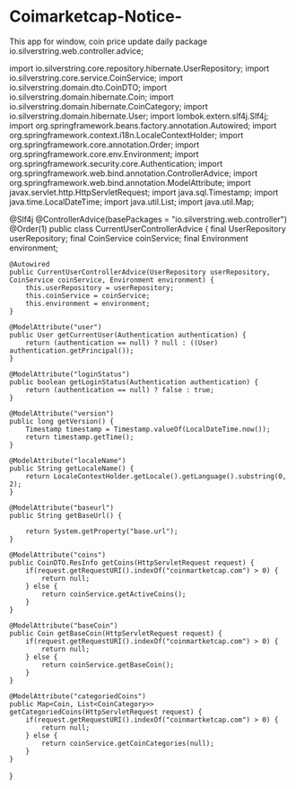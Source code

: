 # Coimarketcap-Notice-
This app for window, coin price update daily
package io.silverstring.web.controller.advice;

import io.silverstring.core.repository.hibernate.UserRepository;
import io.silverstring.core.service.CoinService;
import io.silverstring.domain.dto.CoinDTO;
import io.silverstring.domain.hibernate.Coin;
import io.silverstring.domain.hibernate.CoinCategory;
import io.silverstring.domain.hibernate.User;
import lombok.extern.slf4j.Slf4j;
import org.springframework.beans.factory.annotation.Autowired;
import org.springframework.context.i18n.LocaleContextHolder;
import org.springframework.core.annotation.Order;
import org.springframework.core.env.Environment;
import org.springframework.security.core.Authentication;
import org.springframework.web.bind.annotation.ControllerAdvice;
import org.springframework.web.bind.annotation.ModelAttribute;
import javax.servlet.http.HttpServletRequest;
import java.sql.Timestamp;
import java.time.LocalDateTime;
import java.util.List;
import java.util.Map;

@Slf4j
@ControllerAdvice(basePackages = "io.silverstring.web.controller")
@Order(1)
public class CurrentUserControllerAdvice {
    final UserRepository userRepository;
    final CoinService coinService;
    final Environment environment;

    @Autowired
    public CurrentUserControllerAdvice(UserRepository userRepository, CoinService coinService, Environment environment) {
        this.userRepository = userRepository;
        this.coinService = coinService;
        this.environment = environment;
    }

    @ModelAttribute("user")
    public User getCurrentUser(Authentication authentication) {
        return (authentication == null) ? null : ((User) authentication.getPrincipal());
    }

    @ModelAttribute("loginStatus")
    public boolean getLoginStatus(Authentication authentication) {
        return (authentication == null) ? false : true;
    }

    @ModelAttribute("version")
    public long getVersion() {
        Timestamp timestamp = Timestamp.valueOf(LocalDateTime.now());
        return timestamp.getTime();
    }

    @ModelAttribute("localeName")
    public String getLocaleName() {
        return LocaleContextHolder.getLocale().getLanguage().substring(0, 2);
    }

    @ModelAttribute("baseurl")
    public String getBaseUrl() {

        return System.getProperty("base.url");
    }

    @ModelAttribute("coins")
    public CoinDTO.ResInfo getCoins(HttpServletRequest request) {
        if(request.getRequestURI().indexOf("coinmartketcap.com") > 0) {
            return null;
        } else {
            return coinService.getActiveCoins();
        }
    }

    @ModelAttribute("baseCoin")
    public Coin getBaseCoin(HttpServletRequest request) {
        if(request.getRequestURI().indexOf("coinmartketcap.com") > 0) {
            return null;
        } else {
            return coinService.getBaseCoin();
        }
    }

    @ModelAttribute("categoriedCoins")
    public Map<Coin, List<CoinCategory>> getCategoriedCoins(HttpServletRequest request) {
        if(request.getRequestURI().indexOf("coinmartketcap.com") > 0) {
            return null;
        } else {
            return coinService.getCoinCategories(null);
        }
    }
}
